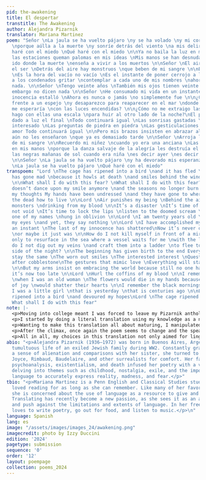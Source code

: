 ```yaml
---
pid: the-awakening
title: El despertar
transtitle: The Awakening
author: Alejandra Pizarnik
translator: Mariana Martinez
poem: "Señor \nLa jaula se ha vuelto pájaro \ny se ha volado \ny mi corazón está loco
  \nporque aúlla a la muerte \ny sonríe detrás del viento \na mis delirios \n\nQué
  haré con el miedo \nQué haré con el miedo \n\nYa no baila la luz en mi sonrisa \nni
  las estaciones queman palomas en mis ideas \nMis manos se han desnudado \ny se han
  ido donde la muerte \nenseña a vivir a los muertos \n\nSeñor \nEl aire me castiga
  el ser \nDetrás del aire hay monstruos \nque beben de mi sangre \n\nEs el desastre
  \nEs la hora del vacío no vacío \nEs el instante de poner cerrojo a los labios \noír
  a los condenados gritar \ncontemplar a cada uno de mis nombres \nahorcados en la
  nada. \n\nSeñor \nTengo veinte años \nTambién mis ojos tienen veinte años \ny sin
  embargo no dicen nada \n\nSeñor \nHe consumado mi vida en un instante \nLa última
  inocencia estalló \nAhora es nunca o jamás \no simplemente fue \n\n¿Cómo no me suicido
  frente a un espejo \ny desaparezco para reaparecer en el mar \ndonde un gran barco
  me esperaría \ncon las luces encendidas? \n\n¿Cómo no me extraigo las venas \ny
  hago con ellas una escala \npara huir al otro lado de la noche?\nEl principio ha
  dado a luz el final \nTodo continuará igual \nLas sonrisas gastadas \nEl interés
  interesado \nLas preguntas de piedra en piedra \nLas gesticulaciones que remedan
  amor Todo continuará igual \n\nPero mis brazos insisten en abrazar al mundo porque
  aún no les enseñaron \nque ya es demasiado tarde \n\nSeñor \nArroja los féretros
  de mi sangre \n\nRecuerdo mi niñez \ncuando yo era una anciana \nLas flores morían
  en mis manos \nporque la danza salvaje de la alegría les destruía el corazón \n\nRecuerdo
  las negras mañanas de sol cuando era niña \nes decir ayer \nes decir hace siglos
  \n\nSeñor \nLa jaula se ha vuelto pájaro \ny ha devorado mis esperanzas \n\nSeñor
  \nLa jaula se ha vuelto pájaro \nQué haré con el miedo"
transpoem: "Lord \nThe cage has ripened into a bird \nand it has fled \nand my heart
  has gone mad \nbecause it howls at death \nand smiles behind the wind \nto my ravings
  \n\nWhat shall I do with this fear? \nWhat shall I do with this fear? \n\nLight
  doesn’t dance upon my smile anymore \nand the seasons no longer burn doves into
  my thoughts My hands have been undressed \nand they have gone to where death \nteaches
  the dead how to live \n\nLord \nAir punishes my being \nBehind the air there are
  monsters \ndrinking from my blood \n\nIt’s a disaster \nIt’s time of the emptiness
  not void \nIt’s time to lock the lips \nlisten to the doomed scream \nmuse on each
  one of my names \nhung in oblivion \n\nLord \nI am twenty years old \nAnd so are
  my eyes \nand yet, they say nothing \n\nLord \nI have accomplished my life in but
  an instant \nThe last of my innocence has shattered\nNow it’s never or nevermore
  \nor maybe it just was \n\nHow do I not kill myself in front of a mirror and vanish
  only to resurface in the sea where a vessel waits for me \nwith the lights on? \n\nHow
  do I not dig out my veins \nand craft them into a ladder \nto flee to the other
  side of the night? \n\nThe beginning has given birth to the end Everything will
  stay the same \nThe worn out smiles \nThe interested interest \nQuestions cobblestone
  after cobblestone\nThe gestures that mimic love \nEverything will stay the same
  \n\nBut my arms insist on embracing the world because still no one has taught them\nthat
  it’s now too late \n\nLord \nHurl the coffins of my blood \n\nI remember my childhood
  \nwhen I was an old woman \nThe flowers would die in my hands because the wild dance
  of joy \nwould shatter their hearts \n\nI remember the black mornings of sun when
  I was a little girl \nthat is yesterday \nthat is centuries ago \n\nLord \nThe cage
  ripened into a bird \nand devoured my hopes\nLord \nThe cage ripened into a bird
  What shall I do with this fear"
note: |-
  <p>Moving into college meant I was forced to leave my Pizarnik anthology behind. Surprisingly scarce, Pizarnik translations in the States excluded most of her earlier gems. My translation stemmed from the desire to share Pizarnik's early brilliance with the English-speaking world.</p>
  <p>I started by doing a literal translation using my knowledge as a native Spanish speaker. However, to achieve my goal I felt the need to take some liberties to evoke the irreversible nature of maturing, a central theme of the poem. Unlike some unofficial translations that used the words “Sir” or “Master” for the repeating verse, I chose the word “Lord” because I wanted the poem to read like a prayer. I also went for a bolder choice in the verse(s) “la jaula se ha vuelto pájaro,” as I didn’t choose “turn” or “twist” for the verb but “ripen” which emphasizes the idea of maturing.</p>
  <p>Wanting to make this translation all about maturing, I manipulated verb tenses to evoke an awakening throughout the poem. I prioritized the use of the past perfect in the first half of the poem to create the nostalgic sense of something once vibrant and existing, now gone. The climatic stanzas eight and nine maintain instead a blunt simple present to show the shift from reminiscing and nostalgia to acceptance and action taking.</p>
  <p>After the climax, once again the poem seems to change and the speaker remembers the past, but without yearning, which is why for this last part I chose to use the past simple. I used this most vigorously in the last two stanzas where I used “ripe” in the past simple. I loved compromising with the idea that indeed the bird ripened into a cage, but it no longer matters that it was a bird once, because all there is now is a cage.</p>
  <p>All in all, my choices in this translation not only aimed for linguistic accuracy but to create an emotional weight, so the English readers would feel Pizarnik’s prayer as intensely as I did in Spanish.</p>
abio: "<p>Alejandra Pizarnik (1936–1972) was born in Buenos Aires, Argentina to the
  tumultuous life of an exiled Jewish family during WW2. Constantly grappling with
  a sense of alienation and comparisons with her sister, she turned to the works of
  Joyce, Rimbaud, Baudelaire, and other surrealists for comfort. Her fascination with
  psychoanalysis, existentialism, and death infused her poetry with a visceral voice,
  delving into themes such as childhood, nostalgia, exile, and the impossibility of
  language to accurately express reality, madness, and fear.</p>"
tbio: "<p>Mariana Martinez is a Penn English and Classical Studies student. She has
  loved reading for as long as she can remember. Like many of her favorite authors,
  she is concerned about the use of language as a resource to give and take away power.
  Translating has recently become a new passion, as she sees it as an arena to explore
  and push against the limitations and extents of language. In her free time Mariana
  loves to write poetry, go out for food, and listen to music.</p>\n"
language: Spanish
lang: es
image: "/assets/images/images_24/awakening.png"
imagecredit: photo by Izzy Duccini
edition: '2024'
pagetype: submission
sequence: '0'
order: '12'
layout: poempage
collection: poems_2024
---
```

